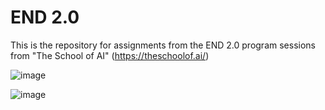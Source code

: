 # END 2.0

This is the repository for assignments from the END 2.0 program sessions from "The School of AI" (https://theschoolof.ai/)

![image](https://user-images.githubusercontent.com/65642947/119259026-e6452f80-bbe9-11eb-93d9-ccbfd8f02052.png)

![image](https://user-images.githubusercontent.com/65642947/119259067-15f43780-bbea-11eb-8d1d-3c320bb3244d.png)


